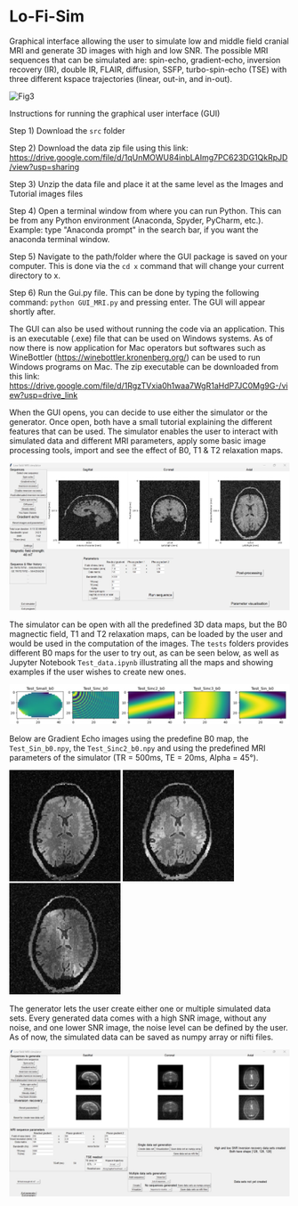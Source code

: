# Lo-Fi-Sim
Graphical interface allowing the user to simulate low and middle field cranial MRI and generate 3D images with high and low SNR. The possible MRI sequences that can be simulated are: spin-echo, gradient-echo, inversion recovery (IR), double IR, FLAIR, diffusion, SSFP, turbo-spin-echo (TSE) with three different kspace trajectories (linear, out-in, and in-out).

![Fig3](https://github.com/user-attachments/assets/dae549cc-143c-4ec0-b6d8-2681906db8a3)

Instructions for running the graphical user interface (GUI)

Step 1)
Download the ``src`` folder

Step 2)
Download the data zip file using this link: https://drive.google.com/file/d/1qUnMOWU84inbLAImg7PC623DG1QkRpJD/view?usp=sharing

Step 3) 
Unzip the data file and place it at the same level as the Images and Tutorial images files

Step 4)
Open a terminal window from where you can run Python. 
This can be from any Python environment (Anaconda, Spyder, PyCharm, etc.).
Example: type "Anaconda prompt" in the search bar, if you want the anaconda terminal window.

Step 5)
Navigate to the path/folder where the GUI package is saved on your computer.
This is done via the ``cd x`` command that will change your current directory to x.

Step 6)
Run the Gui.py file.
This can be done by typing the following command:
``python GUI_MRI.py``
and pressing enter. The GUI will appear shortly after.

The GUI can also be used without running the code via an application. This is an executable (.exe) file that can be used on Windows systems. As of now there is now application for Mac operators but softwares such as WineBottler (https://winebottler.kronenberg.org/) can be used to run Windows programs on Mac. The zip executable can be downloaded from this link: https://drive.google.com/file/d/1RgzTVxia0h1waa7WgR1aHdP7JC0Mg9G-/view?usp=drive_link

When the GUI opens, you can decide to use either the simulator or the generator. Once open, both have a small tutorial explaining the different features that can be used. The simulator enables the user to interact with simulated data and different MRI parameters, apply some basic image processing tools, import and see the effect of B0, T1 & T2 relaxation maps.

![Simulator](Simulator.jpg)

The simulator can be open with all the predefined 3D data maps, but the B0 magnectic field, T1 and T2 relaxation maps, can be loaded by the user and would be used in the computation of the images. The ``tests`` folders provides different B0 maps for the user to try out, as can be seen below, as well as Jupyter Notebook ``Test_data.ipynb`` illustrating all the maps and showing examples if the user wishes to create new ones. 

![B0_maps](B0_maps.jpg)

Below are Gradient Echo images using the predefine B0 map, the ``Test_Sin_b0.npy``, the ``Test_Sinc2_b0.npy`` and using the predefined MRI parameters of the simulator (TR = 500ms, TE = 20ms, Alpha = 45°).

<img src="Original_GE.jpg" width="200" height="200"/>
<img src="Sin_B0_GE.jpg" width="200" height="200"/>
<img src="Sinc2_B0_GE.jpg" width="200" height="200"/>

The generator lets the user create either one or multiple simulated data sets. Every generated data comes with a high SNR image, without any noise, and one lower SNR image, the noise level can be defined by the user. As of now, the simulated data can be saved as numpy array or nifti files.

![Generator](Generator.jpg)


